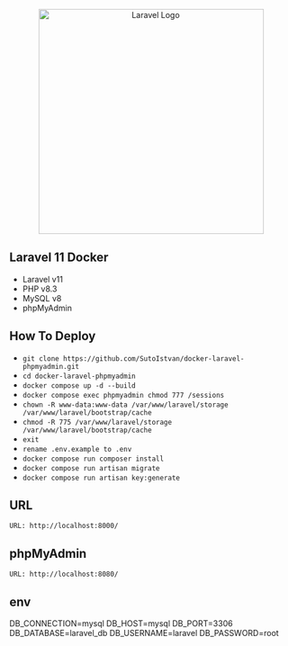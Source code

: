 <p align="center"><a href="https://laravel.com" target="_blank"><img src="https://raw.githubusercontent.com/laravel/art/master/logo-lockup/5%20SVG/2%20CMYK/1%20Full%20Color/laravel-logolockup-cmyk-red.svg" width="400" alt="Laravel Logo"></a></p>

## Laravel 11 Docker
- Laravel v11
- PHP v8.3
- MySQL v8
- phpMyAdmin

##  How To Deploy
- `git clone https://github.com/SutoIstvan/docker-laravel-phpmyadmin.git`
- `cd docker-laravel-phpmyadmin`
- `docker compose up -d --build`
- `docker compose exec phpmyadmin chmod 777 /sessions`
- `chown -R www-data:www-data /var/www/laravel/storage /var/www/laravel/bootstrap/cache`
- `chmod -R 775 /var/www/laravel/storage /var/www/laravel/bootstrap/cache`
- `exit`
- `rename .env.example to .env`
- `docker compose run composer install`
- `docker compose run artisan migrate`
- `docker compose run artisan key:generate`

## URL
`URL: http://localhost:8000/`

## phpMyAdmin
`URL: http://localhost:8080/`

## env
DB_CONNECTION=mysql
DB_HOST=mysql
DB_PORT=3306
DB_DATABASE=laravel_db
DB_USERNAME=laravel
DB_PASSWORD=root
